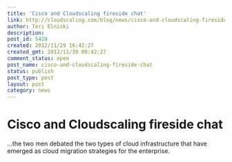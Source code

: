 ```yaml
---
title: 'Cisco and Cloudscaling fireside chat'
link: http://cloudscaling.com/blog/news/cisco-and-cloudscaling-fireside-chat/
author: Teri Elniski
description: 
post_id: 5428
created: 2012/11/29 16:42:27
created_gmt: 2012/11/30 00:42:27
comment_status: open
post_name: cisco-and-cloudscaling-fireside-chat
status: publish
post_type: post
layout: post
category: news
---
```


# Cisco and Cloudscaling fireside chat

...the two men debated the two types of cloud infrastructure that have emerged as cloud migration strategies for the enterprise.